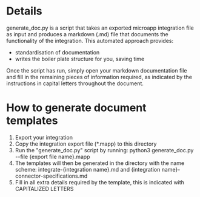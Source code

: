 # Details

generate_doc.py is a script that takes an exported microapp integration file
as input and produces a markdown (.md) file that documents the functionality of
the integration. This automated approach provides:

-  standardisation of documentation
-  writes the boiler plate structure for you, saving time

Once the script has run, simply open your markdown documentation file and
fill in the remaining pieces of information required, as indicated by the
instructions in capital letters throughout the document.

# How to generate document templates

1. Export your integration
1. Copy the integration export file (*.mapp) to this directory
1. Run the "generate_doc.py" script by running: python3 generate_doc.py --file {export file name}.mapp
1. The templates will then be generated in the directory with the name scheme: integrate-{integration name}.md and {integration name}-connector-specifications.md
1. Fill in all extra details required by the template, this is indicated with CAPITALIZED LETTERS